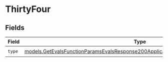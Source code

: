 # ThirtyFour


## Fields

| Field                                                                                                                                                                            | Type                                                                                                                                                                             | Required                                                                                                                                                                         | Description                                                                                                                                                                      |
| -------------------------------------------------------------------------------------------------------------------------------------------------------------------------------- | -------------------------------------------------------------------------------------------------------------------------------------------------------------------------------- | -------------------------------------------------------------------------------------------------------------------------------------------------------------------------------- | -------------------------------------------------------------------------------------------------------------------------------------------------------------------------------- |
| `type`                                                                                                                                                                           | [models.GetEvalsFunctionParamsEvalsResponse200ApplicationJSONResponseBodyData534Type](../models/getevalsfunctionparamsevalsresponse200applicationjsonresponsebodydata534type.md) | :heavy_check_mark:                                                                                                                                                               | N/A                                                                                                                                                                              |